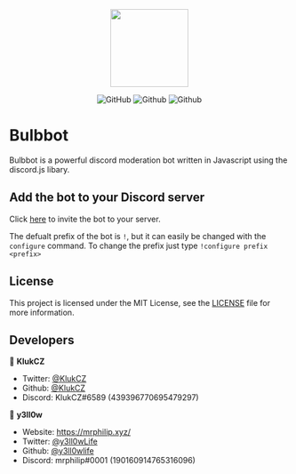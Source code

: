 <div align="center">
    <img src="https://cdn.mrphilip.xyz/bulbbot.png" width="140px" height="140px" /><br>
</div>

<div align="center">

![GitHub](https://img.shields.io/discord/742094927403679816?label=Discord&logo=Discord&logoColor=white)
![Github](https://img.shields.io/github/issues/TestersQTs/Bulbbot?color=red&label=Active%20issues&logo=github)
![Github](https://img.shields.io/github/stars/TestersQTs/Bulbbot?color=yellow&label=Stars&logo=github)

</div>

<h1>Bulbbot</h1>

Bulbbot is a powerful discord moderation bot written in Javascript using the discord.js libary.

## Add the bot to your Discord server

Click [here](https://discord.com/oauth2/authorize?client_id=755149065137815623&scope=bot&permissions=1544940655) to invite the bot to your server.

The defualt prefix of the bot is `!`, but it can easily be changed with the `configure` command. To change the prefix just type `!configure prefix <prefix>`

## License

This project is licensed under the MIT License, see the [LICENSE](https://github.com/TestersQTs/Bulbbot/blob/master/LICENSE) file for more information.

## Developers

👤 **KlukCZ**

- Twitter: [@KlukCZ](https://twitter.com/KlukCZ)
- Github: [@KlukCZ](https://github.com/KlukCZ)
- Discord: KlukCZ#6589 (439396770695479297)

👤 **y3ll0w**

- Website: https://mrphilip.xyz/
- Twitter: [@y3ll0wLife](https://twitter.com/y3ll0wLife)
- Github: [@y3ll0wlife](https://github.com/y3ll0wlife)
- Discord: mrphilip#0001 (190160914765316096)
